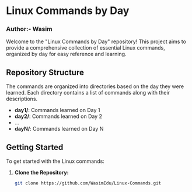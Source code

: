 # Linux Commands by Day
### Author:- Wasim

Welcome to the "Linux Commands by Day" repository! This project aims to provide a comprehensive collection of essential Linux commands, organized by day for easy reference and learning.

## Repository Structure

The commands are organized into directories based on the day they were learned. Each directory contains a list of commands along with their descriptions.

- **day1/**: Commands learned on Day 1
- **day2/**: Commands learned on Day 2
- ...
- **dayN/**: Commands learned on Day N

## Getting Started

To get started with the Linux commands:

1. **Clone the Repository:**

   ```bash
   git clone https://github.com/WasimEdu/Linux-Commands.git
